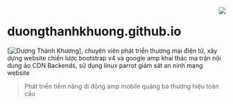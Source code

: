 <img src="anh-thuong-hieu/logoamp.png" align="right" />

# duongthanhkhuong.github.io
[![Dương Thành Khương](https://cdn.rawgit.com/sindresorhus/awesome/d7305f38d29fed78fa85652e3a63e154dd8e8829/media/badge.svg)], chuyên viên phát triển thương mại điện tử, xây dựng website chiến lược bootstrap v4 và google amp khai thác ma trận nội dung ảo CDN Backends, sử dụng linux parrot giám sát an ninh mạng website
> Phát triển tiềm năng di động amp mobile quảng bá thương hiệu toàn cầu
